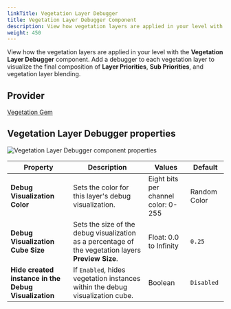 ```yaml
---
linkTitle: Vegetation Layer Debugger
title: Vegetation Layer Debugger Component
description: View how vegetation layers are applied in your level with the Vegetation Layer Debugger component in Open 3D Engine (O3DE).
weight: 450
---
```


View how the vegetation layers are applied in your level with the **Vegetation Layer Debugger** component. Add a debugger to each vegetation layer to visualize the final composition of **Layer Priorities**, **Sub Priorities**, and vegetation layer blending.

## Provider

[Vegetation Gem](/docs/user-guide/gems/reference/environment/vegetation/)

## Vegetation Layer Debugger properties

![Vegetation Layer Debugger component properties](/images/user-guide/components/reference/vegetation/vegetation-layer-debugger-component.png)

| Property | Description | Values | Default |
|-|-|-|-|
| **Debug Visualization Color** | Sets the color for this layer's debug visualization. | Eight bits per channel color: 0-255 | Random Color |
| **Debug Visualization Cube Size** | Sets the size of the debug visualization as a percentage of the vegetation layers **Preview Size**. | Float: 0.0 to Infinity | `0.25` |
| **Hide created instance in the Debug Visualization** | If `Enabled`, hides vegetation instances within the debug visualization cube. | Boolean | `Disabled` |
